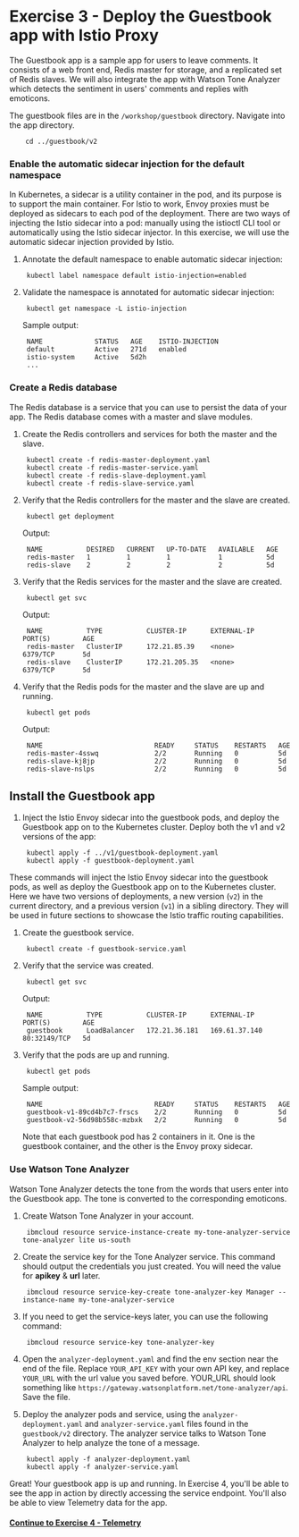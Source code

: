 # Exercise 3 - Deploy the Guestbook app with Istio Proxy

The Guestbook app is a sample app for users to leave comments. It consists of a web front end, Redis master for storage, and a replicated set of Redis slaves. We will also integrate the app with Watson Tone Analyzer which detects the sentiment in users' comments and replies with emoticons.

The guestbook files are in the `/workshop/guestbook` directory. Navigate into the app directory.

```text
    cd ../guestbook/v2
```

### Enable the automatic sidecar injection for the default namespace

In Kubernetes, a sidecar is a utility container in the pod, and its purpose is to support the main container. For Istio to work, Envoy proxies must be deployed as sidecars to each pod of the deployment. There are two ways of injecting the Istio sidecar into a pod: manually using the istioctl CLI tool or automatically using the Istio sidecar injector. In this exercise, we will use the automatic sidecar injection provided by Istio.

1. Annotate the default namespace to enable automatic sidecar injection:

   ```text
    kubectl label namespace default istio-injection=enabled
   ```

2. Validate the namespace is annotated for automatic sidecar injection:

   ```text
    kubectl get namespace -L istio-injection
   ```

   Sample output:

   ```text
    NAME             STATUS   AGE    ISTIO-INJECTION
    default          Active   271d   enabled
    istio-system     Active   5d2h
    ...
   ```

### Create a Redis database

The Redis database is a service that you can use to persist the data of your app. The Redis database comes with a master and slave modules.

1. Create the Redis controllers and services for both the master and the slave.

   ```text
    kubectl create -f redis-master-deployment.yaml
    kubectl create -f redis-master-service.yaml
    kubectl create -f redis-slave-deployment.yaml
    kubectl create -f redis-slave-service.yaml
   ```

2. Verify that the Redis controllers for the master and the slave are created.

   ```text
    kubectl get deployment
   ```

   Output:

   ```text
    NAME           DESIRED   CURRENT   UP-TO-DATE   AVAILABLE   AGE
    redis-master   1         1         1            1           5d
    redis-slave    2         2         2            2           5d
   ```

3. Verify that the Redis services for the master and the slave are created.

   ```text
    kubectl get svc
   ```

   Output:

   ```text
    NAME           TYPE           CLUSTER-IP      EXTERNAL-IP     PORT(S)        AGE
    redis-master   ClusterIP      172.21.85.39    <none>          6379/TCP       5d
    redis-slave    ClusterIP      172.21.205.35   <none>          6379/TCP       5d
   ```

4. Verify that the Redis pods for the master and the slave are up and running.

   ```text
    kubectl get pods
   ```

   Output:

   ```text
    NAME                            READY     STATUS    RESTARTS   AGE
    redis-master-4sswq              2/2       Running   0          5d
    redis-slave-kj8jp               2/2       Running   0          5d
    redis-slave-nslps               2/2       Running   0          5d
   ```

## Install the Guestbook app

1. Inject the Istio Envoy sidecar into the guestbook pods, and deploy the Guestbook app on to the Kubernetes cluster. Deploy both the v1 and v2 versions of the app:

   ```text
    kubectl apply -f ../v1/guestbook-deployment.yaml
    kubectl apply -f guestbook-deployment.yaml
   ```

These commands will inject the Istio Envoy sidecar into the guestbook pods, as well as deploy the Guestbook app on to the Kubernetes cluster. Here we have two versions of deployments, a new version \(`v2`\) in the current directory, and a previous version \(`v1`\) in a sibling directory. They will be used in future sections to showcase the Istio traffic routing capabilities.

1. Create the guestbook service.

   ```text
    kubectl create -f guestbook-service.yaml
   ```

2. Verify that the service was created.

   ```text
    kubectl get svc
   ```

   Output:

   ```text
    NAME           TYPE           CLUSTER-IP      EXTERNAL-IP     PORT(S)        AGE
    guestbook      LoadBalancer   172.21.36.181   169.61.37.140   80:32149/TCP   5d
   ```

3. Verify that the pods are up and running.

   ```text
    kubectl get pods
   ```

   Sample output:

   ```text
    NAME                            READY     STATUS    RESTARTS   AGE
    guestbook-v1-89cd4b7c7-frscs    2/2       Running   0          5d
    guestbook-v2-56d98b558c-mzbxk   2/2       Running   0          5d
   ```

   Note that each guestbook pod has 2 containers in it. One is the guestbook container, and the other is the Envoy proxy sidecar.

### Use Watson Tone Analyzer

Watson Tone Analyzer detects the tone from the words that users enter into the Guestbook app. The tone is converted to the corresponding emoticons.

1. Create Watson Tone Analyzer in your account.

   ```text
    ibmcloud resource service-instance-create my-tone-analyzer-service tone-analyzer lite us-south
   ```

2. Create the service key for the Tone Analyzer service. This command should output the credentials you just created. You will need the value for **apikey** & **url** later.

   ```text
    ibmcloud resource service-key-create tone-analyzer-key Manager --instance-name my-tone-analyzer-service
   ```

3. If you need to get the service-keys later, you can use the following command:

   ```text
    ibmcloud resource service-key tone-analyzer-key
   ```

4. Open the `analyzer-deployment.yaml` and find the env section near the end of the file. Replace `YOUR_API_KEY` with your own API key, and replace `YOUR_URL` with the url value you saved before. YOUR\_URL should look something like `https://gateway.watsonplatform.net/tone-analyzer/api`. Save the file.
5. Deploy the analyzer pods and service, using the `analyzer-deployment.yaml` and `analyzer-service.yaml` files found in the `guestbook/v2` directory. The analyzer service talks to Watson Tone Analyzer to help analyze the tone of a message.

   ```text
    kubectl apply -f analyzer-deployment.yaml
    kubectl apply -f analyzer-service.yaml
   ```

Great! Your guestbook app is up and running. In Exercise 4, you'll be able to see the app in action by directly accessing the service endpoint. You'll also be able to view Telemetry data for the app.

#### [Continue to Exercise 4 - Telemetry](exercise-4.md)

